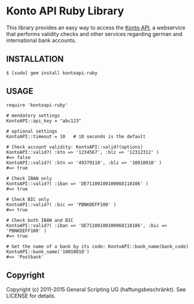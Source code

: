 Konto API Ruby Library
======================

This library provides an easy way to access the [Konto API](https://www.kontoapi.de/), a webservice that performs validity checks and other services regarding german and international bank accounts.

INSTALLATION
------------

    $ [sudo] gem install kontoapi-ruby

USAGE
-----

    require 'kontoapi-ruby'

    # mendatory settings
    KontoAPI::api_key = "abc123"

    # optional settings
    KontoAPI::timeout = 10   # 10 seconds is the default

    # Check account validity: KontoAPI::valid?(options)
    KontoAPI::valid?( :ktn => '1234567', :blz => '12312312' )
    #=> false
    KontoAPI::valid?( :ktn => '49379110', :blz => '10010010' )
    #=> true
    
    # Check IBAN only
    KontoAPI::valid?( :iban => 'DE71100100100068118106' )
    #=> true
    
    # Check BIC only
    KontoAPI::valid?( :bic => 'PBNKDEFF100' )
    #=> true
    
    # Check both IBAN and BIC
    KontoAPI::valid?( :iban => 'DE71100100100068118106', :bic => 'PBNKDEFF100' )
    #=> true

    # Get the name of a bank by its code: KontoAPI::bank_name(bank_code)
    KontoAPI::bank_name('10010010')
    #=> 'Postbank'

Copyright
---------

Copyright (c) 2011-2015 General Scripting UG (haftungsbeschränkt). See LICENSE for details.